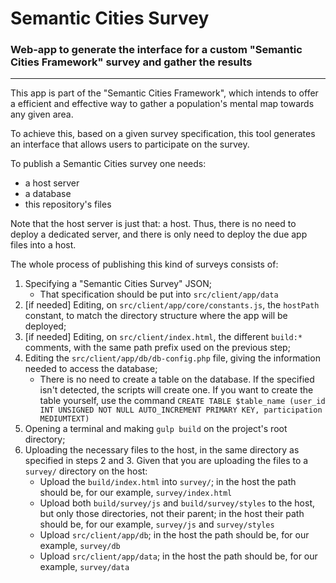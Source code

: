 # Semantic Cities Survey
### Web-app to generate the interface for a custom "Semantic Cities Framework" survey and gather the results
--------------

This app is part of the "Semantic Cities Framework", which intends to offer a efficient and effective way to gather a population's mental map towards any given area.

To achieve this, based on a given survey specification, this tool generates an interface that allows users to participate on the survey.

To publish a Semantic Cities survey one needs:

- a host server
- a database
- this repository's files

Note that the host server is just that: a host. Thus, there is no need to deploy a dedicated server, and there is only need to deploy the due app files into a host.

The whole process of publishing this kind of surveys consists of:

1. Specifying a "Semantic Cities Survey" JSON;
    - That specification should be put into `src/client/app/data`
2. [if needed] Editing, on `src/client/app/core/constants.js`, the `hostPath` constant, to match the directory structure where the app will be deployed;
3. [if needed] Editing, on `src/client/index.html`, the different `build:*` comments, with the same path prefix used on the previous step;
4. Editing the `src/client/app/db/db-config.php` file, giving the information needed to access the database;
    - There is no need to create a table on the database. If the specified isn't detected, the scripts will create one. If you want to create the table yourself, use the command `CREATE TABLE $table_name (user_id INT UNSIGNED NOT NULL AUTO_INCREMENT PRIMARY KEY, participation MEDIUMTEXT)`
5. Opening a terminal and making `gulp build` on the project's root directory;
6. Uploading the necessary files to the host, in the same directory as specified in steps 2 and 3. Given that you are uploading the files to a `survey/` directory on the host:
    - Upload the `build/index.html` into `survey/`; in the host the path should be, for our example, `survey/index.html`
    - Upload both `build/survey/js` and `build/survey/styles` to the host, but only those directories, not their parent; in the host their path should be, for our example, `survey/js` and `survey/styles`
    - Upload `src/client/app/db`; in the host the path should be, for our example, `survey/db`
    - Upload `src/client/app/data`; in the host the path should be, for our example, `survey/data`
